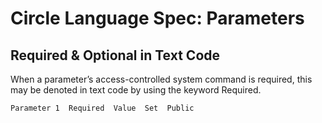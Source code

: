 ﻿Circle Language Spec: Parameters
================================

Required & Optional in Text Code
--------------------------------

When a parameter’s access-controlled system command is required, this may be denoted in text code by using the keyword Required.

```
Parameter 1  Required  Value  Set  Public
```
